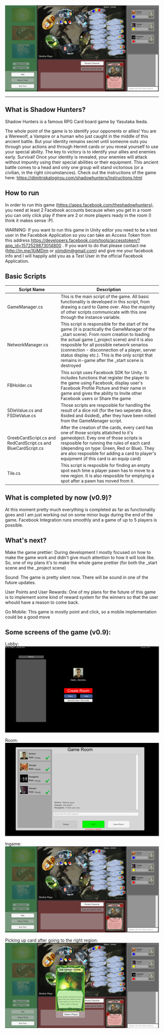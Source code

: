 ![Shadow Hunters RPG Card Game by XjiMDim](https://github.com/xjimdim/Shadow-Hunters/blob/master/screencaptures/3.png) 
***


## What is Shadow Hunters?

Shadow Hunters is a famous RPG Card board game by Yasutaka Ikeda. 

The whole point of the game is to identify your opponents or allies! You are a Werewolf, a Vampire or a human who just caught in the middle of this ancient battle. But your identity remains secret until someone outs you through your actions and through Hermit cards or you reveal yourself to use your special ability. The key to victory is to identify your allies and enemies early. Survival! Once your identity is revealed, your enemies will attack without impunity using their special abilities or their equipment. This ancient battle comes to a head and only one group will stand victorious (or a civilian, in the right circumstances). Check out the instructions of the game here: https://dimitriskalogirou.com/shadowhunters/Instructions.html

## How to run
In order to run this game (https://apps.facebook.com/theshadowhunters), you need at least 2 Facebook accounts because when you get in a room you can only click play if there are 2 or more players ready in the room (I think it makes sense :P). 

WARNING: If you want to run this game in Unity editor you need to be a test user in the Facebbok Application so you can take an Access Token from this address https://developers.facebook.com/tools/accesstoken/?app_id=1572529873014800 . If you want to do that please contact me (http://m.me/XjiMDim or xjimdim@gmail.com)  and give me your facebook info and I will happily add you as a Test User in the official Facebook Application. 

## Basic Scripts

| Script Name | Description |
| --- | --- |
| GameManager.cs | This is the main script of the game. All basic functionality is developed in this script, from drawing a card to Game over. Also the majority of other scripts communicate with this one through the instance variable.  |
| NetworkManager.cs  | This script is responsible for the start of the game (it is practically the GameManager of the _start scene). From room creation to loading the actual game (_project scene) and it is also resposible for all possible network senarios (connection - disconnection of a player, server status display etc.). This is the only script that remains in-game after the _start scene is destroyed |
| FBHolder.cs | This script uses Facebook SDK for Unity. It includes functions that register the player to the game using Facebook, display user's Facebook Profile Picture and their name in game and gives the ability to Invite other Facebook users or Share the game  |
| SDieValue.cs and FSDieValue.cs | Those scripts are resposible for handling the result of a dice roll (for the two seperate dice, 6sided and 4sided), after they have been rolled from the GameManager script.  |
| GreebCardScript.cs and RedCardScript.cs and BlueCardScript.cs | After the creation of the cards, every card has one of those scripts attatched to it's gameobject. Evey one of those scripts is resposible for running the rules of each card (depending on type: Green, Red or Blue). They are also resposible for adding a card to player's equipment (if this card is an equip card)  |
| Tile.cs | This script is resposible for finding an empty spot each time a player pawn has to move to a new region. It is also resposible for emptying a spot after a pawn has moved from it.  |

## What is completed by now (v0.9)?
At this moment pretty much everything is completed as far as functionality goes and I am just working out on some minor bugs during the end of the game. Facebook Integration runs smoothly and a game of up to 5 players is possible. 

## What's next?
Make the game prettier: During development I mostly focused on how to make the game work and didn't give much attention to how it will look like. So, one of my plans it's to make the whole game prettier (for both the _start scene and the _project scene)

Sound: The game is pretty silent now. There will be sound in one of the future updates.

User Points and User Rewards: One of my plans for the future of this game is to implement some kind of reward system for the winners so that the user whould have a reason to come back.

Go Mobile: This game is mostly point and click, so a mobile implementation could be a good move  

## Some screens of the game (v0.9): 

Lobby:
![Lobby Shadow Hunters Unity](https://github.com/xjimdim/Shadow-Hunters/blob/master/screencaptures/1.png)

Room:
![Shadow Hunters by XjiMDim](https://github.com/xjimdim/Shadow-Hunters/blob/master/screencaptures/2.png) 

Ingame:
![Shadow Hunters by XjiMDim](https://github.com/xjimdim/Shadow-Hunters/blob/master/screencaptures/3.png)
 
Picking up card after going to the right region:
![Shadow Hunters by XjiMDim](https://github.com/xjimdim/Shadow-Hunters/blob/master/screencaptures/4.png)
 
